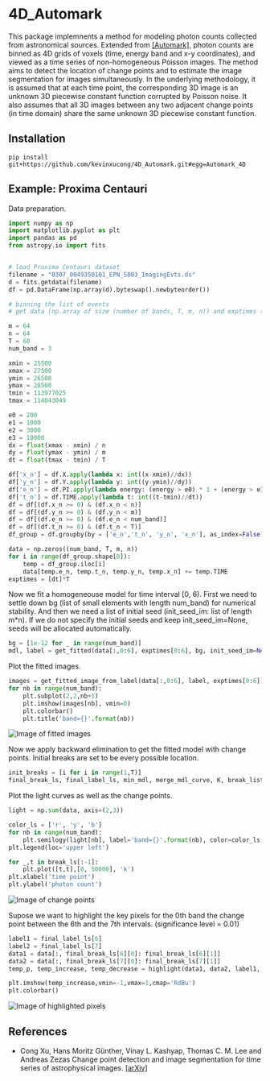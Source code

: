 # 4D_Automark

This package implemnents a method for modeling photon counts collected from astronomical sources. Extended from [\[Automark\]](https://github.com/astrostat/Automark), photon counts are binned as 4D grids of voxels (time, energy band and x-y coordinates), and viewed as a time series of non-homogeneous Poisson images. The method aims to detect the location of change points and to estimate the image segmentation for images simultaneously. In the underlying methodology, it is assumed that at each time point, the corresponding 3D image is an unknown 3D piecewise constant function corrupted by Poisson noise. It also assumes that all 3D images between any two adjacent change points (in time domain) share the same unknown 3D piecewise constant function.


## Installation
```
pip install git+https://github.com/kevinxucong/4D_Automark.git#egg=Automark_4D
```

## Example: Proxima Centauri

Data preparation.

```python
import numpy as np
import matplotlib.pyplot as plt
import pandas as pd
from astropy.io import fits


# load Proxima Centauri dataset
filename = "0307_0049350101_EPN_S003_ImagingEvts.ds"
d = fits.getdata(filename)
df = pd.DataFrame(np.array(d).byteswap().newbyteorder())

# binning the list of events
# get data (np.array of size (number of bands, T, m, n)) and exptimes (list of length T)

m = 64
n = 64
T = 60
num_band = 3

xmin = 25500
xmax = 27500
ymin = 26500
ymax = 28500
tmin = 113977025
tmax = 114043049

e0 = 200
e1 = 1000
e2 = 3000
e3 = 10000
dx = float(xmax - xmin) / n
dy = float(ymax - ymin) / m
dt = float(tmax - tmin) / T

df['x_n'] = df.X.apply(lambda x: int((x-xmin)//dx))
df['y_n'] = df.Y.apply(lambda y: int((y-ymin)//dy))
df['e_n'] = df.PI.apply(lambda energy: (energy > e0) * 1 + (energy > e1) * 1 + (energy > e2) * 1 + (energy > e3) * 1 - 1)
df['t_n'] = df.TIME.apply(lambda t: int((t-tmin)//dt))
df = df[(df.x_n >= 0) & (df.x_n < n)]
df = df[(df.y_n >= 0) & (df.y_n < m)]
df = df[(df.e_n >= 0) & (df.e_n < num_band)]
df = df[(df.t_n >= 0) & (df.t_n < T)]
df_group = df.groupby(by = ['e_n','t_n', 'y_n', 'x_n'], as_index=False).agg({'TIME': 'count'})

data = np.zeros((num_band, T, m, n))
for i in range(df_group.shape[0]):
    temp = df_group.iloc[i]
    data[temp.e_n, temp.t_n, temp.y_n, temp.x_n] += temp.TIME
exptimes = [dt]*T
```

Now we fit a homogeneouse model for time interval [0, 6). First we need to settle down bg (list of small elements with length num_band) for numerical stability. And then we need a list of initial seed (init_seed_im: list of length m*n). If we do not specify the initial seeds and keep init_seed_im=None, seeds will be allocated automatically.

```python
bg = [1e-12 for _ in range(num_band)]
mdl, label = get_fitted(data[:,0:6], exptimes[0:6], bg, init_seed_im=None, n_grid=3, par_median_smooth=3, par_local_maximum_size=5, par_local_maximum_threshold=1)
```

Plot the fitted images. 
```python
images = get_fitted_image_from_label(data[:,0:6], label, exptimes[0:6])
for nb in range(num_band):
    plt.subplot(2,2,nb+1)
    plt.imshow(images[nb], vmin=0)
    plt.colorbar()
    plt.title('band={}'.format(nb))
```
![Image of fitted images](https://github.com/kevinxucong/4D_Automark/blob/master/readme/plot_git_1.png)

Now we apply backward elimination to get the fitted model with change points. Initial breaks are set to be every possible location.

```python
init_breaks = [i for i in range(1,T)]
final_break_ls, final_label_ls, min_mdl, merge_mdl_curve, K, break_list, label_list, mdl_list = backward_elimination(data, exptimes, bg, init_breaks)
```

Plot the light curves as well as the change points.
```python
light = np.sum(data, axis=(2,3))

color_ls = ['r', 'y', 'b']
for nb in range(num_band):
    plt.semilogy(light[nb], label='band={}'.format(nb), color=color_ls[nb])
plt.legend(loc='upper left')

for _,t in break_ls[:-1]:
    plt.plot([t,t],[0, 50000], 'k')
plt.xlabel('time point')
plt.ylabel('photon count')
```
![Image of change points](https://github.com/kevinxucong/4D_Automark/blob/master/readme/plot_git_2.png)


Supose we want to highlight the key pixels for the 0th band the change point between the 6th and the 7th intervals. (significance level = 0.01)
```python
label1 = final_label_ls[6]
label2 = final_label_ls[7]
data1 = data[:, final_break_ls[6][0]: final_break_ls[6][1]]
data2 = data[:, final_break_ls[7][0]: final_break_ls[7][1]]
temp_p, temp_increase, temp_decrease = highlight(data1, data2, label1, label2, nb = 0, q=1e-2, method = 2)

plt.imshow(temp_increase,vmin=-1,vmax=1,cmap='RdBu')
plt.colorbar()
```

![Image of highlighted pixels](https://github.com/kevinxucong/4D_Automark/blob/master/readme/plot_git_3.png)


## References
* Cong Xu, Hans Moritz Günther, Vinay L. Kashyap, Thomas C. M. Lee and Andreas Zezas
Change point detection and image segmentation for time series of astrophysical images. [\[arXiv\]](https://arxiv.org/abs/2101.11202)
